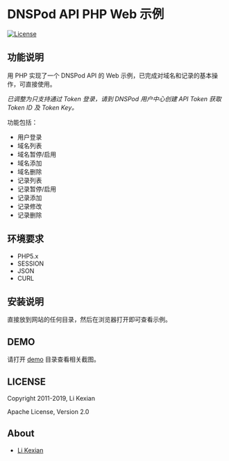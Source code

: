 # DNSPod API PHP Web 示例

[![License](https://img.shields.io/badge/license-Apache%202.0-blue.svg)](LICENSE)

## 功能说明

用 PHP 实现了一个 DNSPod API 的 Web 示例，已完成对域名和记录的基本操作，可直接使用。

*已调整为只支持通过 Token 登录，请到 DNSPod 用户中心创建 API Token 获取 Token ID 及 Token Key。*

功能包括：
- 用户登录
- 域名列表
- 域名暂停/启用
- 域名添加
- 域名删除
- 记录列表
- 记录暂停/启用
- 记录添加
- 记录修改
- 记录删除

## 环境要求

- PHP5.x
- SESSION
- JSON
- CURL

## 安装说明

直接放到网站的任何目录，然后在浏览器打开即可查看示例。

## DEMO

请打开 [demo](demo) 目录查看相关截图。

## LICENSE

Copyright 2011-2019, Li Kexian

Apache License, Version 2.0

## About

- [Li Kexian](https://www.likexian.com/)

